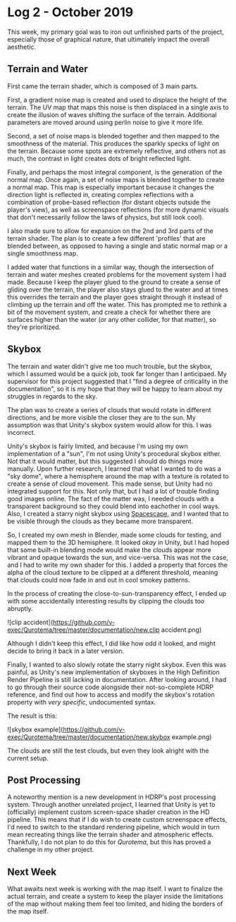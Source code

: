 # Log 2 - October 2019

This week, my primary goal was to iron out unfinished parts of the project, especially those of graphical nature, that ultimately impact the overall aesthetic.

## Terrain and Water

First came the terrain shader, which is composed of 3 main parts.

First, a gradient noise map is created and used to displace the height of the terrain. The UV map that maps this noise is then displaced in a single axis to create the illusion of waves shifting the surface of the terrain. Additional parameters are moved around using perlin noise to give it more life.

Second, a set of noise maps is blended together and then mapped to the smoothness of the material. This produces the sparkly specks of light on the terrain. Because some spots are extremely reflective, and others not as much, the contrast in light creates dots of bright reflected light.

Finally, and perhaps the most integral component, is the generation of the normal map. Once again, a set of noise maps is blended together to create a normal map. This map is especially important because it changes the direction light is reflected in, creating complex reflections with a combination of probe-based reflection (for distant objects outside the player's view), as well as screenspace reflections (for more dynamic visuals that don't necessarily follow the laws of physics, but still look cool).

I also made sure to allow for expansion on the 2nd and 3rd parts of the terrain shader. The plan is to create a few different 'profiles' that are blended between, as opposed to having a single and static normal map or a single smoothness map.

I added water that functions in a similar way, though the intersection of terrain and water meshes created problems for the movement system I had made. Because I keep the player glued to the ground to create a sense of gliding over the terrain, the player also stays glued to the water and at times this overrides the terrain and the player goes straight through it instead of climbing up the terrain and off the water. This has prompted me to rethink a bit of the movement system, and create a check for whether there are surfaces higher than the water (or any other collider, for that matter), so they're prioritized.

## Skybox

The terrain and water didn't give me too much trouble, but the skybox, which I assumed would be a quick job, took far longer than I anticipaed. My supervisor for this project suggested that I "find a degree of criticality in the documentation", so it is my hope that they will be happy to learn about my struggles in regards to the sky.

The plan was to create a series of clouds that would rotate in different directions, and be more visible the closer they are to the sun. My assumption was that Unity's skybox system would allow for this. I was incorrect.

Unity's skybox is fairly limited, and because I'm using my own implementation of a "sun", I'm not using Unity's procedural skybox either. Not that it would matter, but this suggested I should do things more manually. Upon further research, I learned that what I wanted to do was a "sky dome", where a hemisphere around the map with a texture is rotated to create a sense of cloud movement. This made sense, but Unity had no integrated support for this. Not only that, but I had a lot of trouble finding good images online. The fact of the matter was, I needed clouds with a transparent background so they could blend into eachother in cool ways. Also, I created a starry night skybox using [Spacescape](https://github.com/petrocket/spacescape), and I wanted that to be visible through the clouds as they became more transparent.

So, I created my own mesh in Blender, made some clouds for testing, and mapped them to the 3D hemisphere. It looked _okay_ in Unity, but I had hoped that some built-in blending mode would make the clouds appear more vibrant and opaque towards the sun, and vice-versa. This was not the case, and I had to write my own shader for this. I added a property that forces the alpha of the cloud texture to be clipped at a different threshold, meaning that clouds could now fade in and out in cool smokey patterns.

In the process of creating the close-to-sun-transparency effect, I ended up with some accidentally interesting results by clipping the clouds too abruptly.

![clip accident](https://github.com/v-exec/Qurotema/tree/master/documentation/new.clip accident.png)

Although I didn't keep this effect, I did like how odd it looked, and might decide to bring it back in a later version.

Finally, I wanted to also slowly rotate the starry night skybox. Even this was painful, as Unity's new implementation of skyboxes in the High Definition Render Pipeline is still lacking in documentation. After looking around, I had to go through their source code alongside their not-so-complete HDRP reference, and find out how to access and modify the skybox's rotation property with _very specific_, undocumented syntax.

The result is this:

![skybox example](https://github.com/v-exec/Qurotema/tree/master/documentation/new.skybox example.png)

The clouds are still the test clouds, but even they look alright with the current setup.

## Post Processing

A noteworthy mention is a new development in HDRP's post processing system. Through another unrelated project, I learned that Unity is yet to (officially) implement custom screen-space shader creation in the HD pipeline. This means that if I do wish to create custom screenspace effects, I'd need to switch to the standard rendering pipeline, which would in turn mean recreating things like the terrain shader and atmospheric effects. Thankfully, I do not plan to do this for _Qurotema_, but this has proved a challenge in my other project.

## Next Week

What awaits next week is working with the map itself. I want to finalize the actual terrain, and create a system to keep the player inside the limitations of the map without making them feel too limited, and hiding the borders of the map itself.